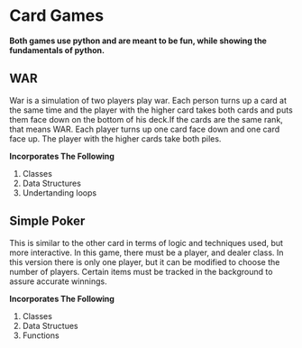 # Card Games
**Both games use python and are meant to be fun, while showing the fundamentals of python.**

## WAR
War is a simulation of two players play war. Each person turns up a card at the same time and the player with the higher card takes both cards and puts them face down on the bottom of his deck.If the cards are the same rank, that means WAR. Each player turns up one card face down and one card face up. The player with the higher cards take both piles.

**Incorporates The Following**
1. Classes
2. Data Structures
3. Undertanding loops

## Simple Poker
This is similar to the other card in terms of logic and techniques used, but more interactive. In this game, there must be a player, and dealer class. In this version there is only one player, but it can be modified to choose the number of players. Certain items must be tracked in the background to assure accurate winnings.

**Incorporates The Following**
1. Classes
2. Data Structues
3. Functions